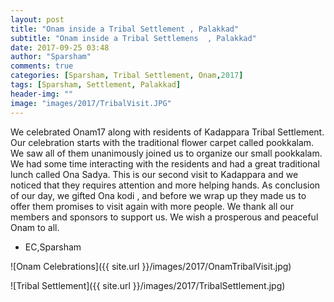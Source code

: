 ```yaml
---
layout: post
title: "Onam inside a Tribal Settlement , Palakkad"
subtitle: "Onam inside a Tribal Settlemens  , Palakkad"
date: 2017-09-25 03:48
author: "Sparsham"
comments: true
categories: [Sparsham, Tribal Settlement, Onam,2017]
tags: [Sparsham, Settlement, Palakkad]
header-img: ""
image: "images/2017/TribalVisit.JPG"
---
```


We celebrated Onam17 along with residents of Kadappara Tribal Settlement. Our celebration starts with the traditional flower carpet called pookkalam. We saw all of them unanimously joined us to organize our small pookkalam. We had some time interacting with the residents and had a great traditional lunch called Ona Sadya. This is our second visit to Kadappara and we noticed that they requires attention and more helping hands. As conclusion of our day, we gifted Ona kodi , and before we wrap up they made us to offer them promises to visit again with more people. We thank all our members and sponsors to support us. We wish a prosperous and peaceful Onam to all.
- EC,Sparsham 

![Onam Celebrations]({{ site.url }}/images/2017/OnamTribalVisit.jpg)

![Tribal Settlement]({{ site.url }}/images/2017/TribalSettlement.jpg)



